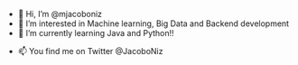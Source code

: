 - 👋 Hi, I’m @mjacoboniz
- 👀 I’m interested in Machine learning, Big Data and Backend development
- 🌱 I’m currently learning Java and Python!! 
<!-- - 💞️ I’m looking to collaborate on ... -->
- 📫 You find me on Twitter @JacoboNiz

<!---
mjacoboniz/mjacoboniz is a ✨ special ✨ repository because its `README.md` (this file) appears on your GitHub profile.
You can click the Preview link to take a look at your changes.
--->
